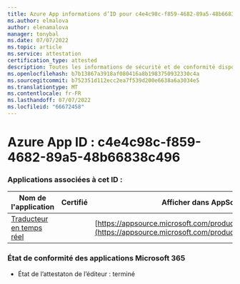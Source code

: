 ```yaml
---
title: Azure App informations d’ID pour c4e4c98c-f859-4682-89a5-48b66838c496
ms.author: elmalova
author: elenamalova
manager: tonybal
ms.date: 07/07/2022
ms.topic: article
ms.service: attestation
certification_type: attested
description: Toutes les informations de sécurité et de conformité disponibles pour c4e4c98c-f859-4682-89a5-48b66838c496.
ms.openlocfilehash: b7b13867a3918af080416a8b1983750932330c4a
ms.sourcegitcommit: b752351d112ecc2ea7f539d200e6638a6a3034e5
ms.translationtype: MT
ms.contentlocale: fr-FR
ms.lasthandoff: 07/07/2022
ms.locfileid: "66672458"
---
```

# <a name="azure-app-id-c4e4c98c-f859-4682-89a5-48b66838c496"></a>Azure App ID : c4e4c98c-f859-4682-89a5-48b66838c496


### <a name="apps-associated-with-this-id"></a>Applications associées à cet ID :
| **Nom de l'application** | **Certifié** | **Afficher dans AppSource** |
|--------------|---------------|-----------------------|
| [Traducteur en temps réel](../forward/WA200002171.md) |  | [https://appsource.microsoft.com/product/office/WA200002171](https://appsource.microsoft.com/product/office/WA200002171) |

### <a name="microsoft-365-app-compliance-status"></a>État de conformité des applications Microsoft 365
- État de l’attestaton de l’éditeur : terminé
